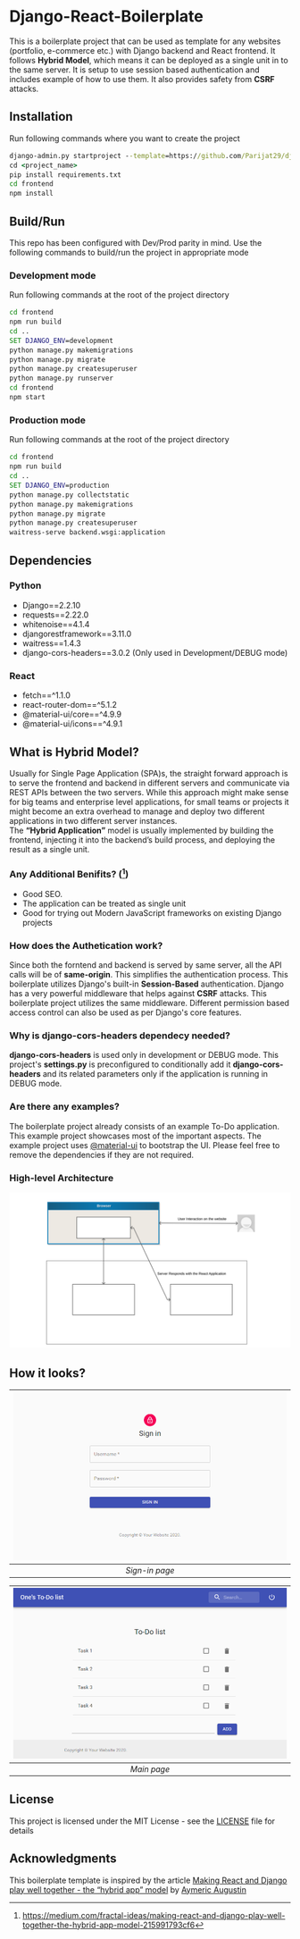 # Django-React-Boilerplate
This is a boilerplate project that can be used as template for any websites (portfolio, e-commerce etc.) with Django backend and React frontend. It follows **Hybrid Model**, which means it can be deployed as a single unit in to the same server. It is setup to use session based authentication and includes example of how to use them. It also provides safety from **CSRF** attacks.

## Installation
Run following commands where you want to create the project
```cmd
django-admin.py startproject --template=https://github.com/Parijat29/django-react-boilerplate/archive/master.zip <project_name>
cd <project_name>
pip install requirements.txt
cd frontend
npm install
```

## Build/Run
This repo has been configured with Dev/Prod parity in mind. Use the following commands to build/run the project in appropriate mode

### Development mode
Run following commands at the root of the project directory
```cmd
cd frontend
npm run build
cd ..
SET DJANGO_ENV=development
python manage.py makemigrations
python manage.py migrate
python manage.py createsuperuser
python manage.py runserver
cd frontend
npm start
```

### Production mode
Run following commands at the root of the project directory
```cmd
cd frontend
npm run build
cd ..
SET DJANGO_ENV=production
python manage.py collectstatic
python manage.py makemigrations
python manage.py migrate
python manage.py createsuperuser
waitress-serve backend.wsgi:application
```

## Dependencies
### Python
* Django==2.2.10
* requests==2.22.0
* whitenoise==4.1.4
* djangorestframework==3.11.0
* waitress==1.4.3
* django-cors-headers==3.0.2 (Only used in Development/DEBUG mode)

### React
* fetch==^1.1.0
* react-router-dom==^5.1.2
* @material-ui/core==^4.9.9
* @material-ui/icons==^4.9.1
    

## What is Hybrid Model?
Usually for Single Page Application (SPA)s, the straight forward approach is to serve the frontend and backend in different servers and communicate via REST APIs between the two servers. While this approach might make sense for big teams and enterprise level applications, for small teams or projects it might become an extra overhead to manage and deploy two different applications in two different server instances.  
The **“Hybrid Application”** model is usually implemented by building the frontend, injecting it into the backend’s build process, and deploying the result as a single unit. 

### Any Additional Benifits? ([^ref1])
* Good SEO.
* The application can be treated as single unit
* Good for trying out Modern JavaScript frameworks on existing Django projects 

### How does the Authetication work?
Since both the forntend and backend is served by same server, all the API calls will be of **same-origin**. This simplifies the authentication process. This boilerplate utilizes Django's built-in **Session-Based** authentication. Django has a very powerful middleware that helps against **CSRF** attacks. This boilerplate project utilizes the same middleware. Different permission based access control can also be used as per Django's core features.

### Why is django-cors-headers dependecy needed?
**django-cors-headers** is used only in development or DEBUG mode. This project's **settings.py** is preconfigured to conditionally add it **django-cors-headers** and its related parameters only if the application is running in DEBUG mode.

### Are there any examples?
The boilerplate project already consists of an example To-Do application. This example project showcases most of the important aspects. The example project uses [@material-ui](https://material-ui.com/) to bootstrap the UI. Please feel free to remove the dependencies if they are not required.

### High-level Architecture
![Alt text](./diagram.svg)

## How it looks?
| ![Sign in view](./sign_in_view.png) | 
|:--:| 
| *Sign-in page* |

| ![Main view](./main_view.png) | 
|:--:| 
| *Main page* |


## License
This project is licensed under the MIT License - see the [LICENSE](LICENSE) file for details

## Acknowledgments
This boilerplate template is inspired by the article [Making React and Django play well together - the “hybrid app” model](https://medium.com/fractal-ideas/making-react-and-django-play-well-together-the-hybrid-app-model-215991793cf6) by [Aymeric Augustin](https://myks.org/en/)

[^ref1]: https://medium.com/fractal-ideas/making-react-and-django-play-well-together-the-hybrid-app-model-215991793cf6
